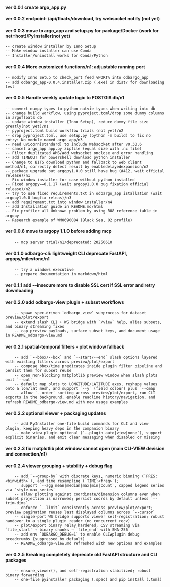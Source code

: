 #### ver 0.0.1 create argo_app.py
#### ver 0.0.2 endpoint: /api/floats/download, try websocket notify (not yet)
#### ver 0.0.3 move to argo_app and setup.py for package/Docker (work for net=host)/PyInstaller(not yet)
    -- create window installer by Inno Setup
	-- Make window installer can use Conda
	-- Installer/uninstall works for Conda/Python

#### ver 0.0.4 More customized functions/n1: adjustable running port
    -- modify Inno Setup to check_port feed %PORT% into odbargo_app
    -- add odbargo_app-0.0.4.installer.zip (.exe) in dist/ for downloading test

#### ver 0.0.5 Handle weekly update logic to POSTGIS db/n1
    -- convert numpy types to python natvie types when writing into db
    -- change build workflow, using pyproject.toml/drop some dummy columns in argofloats db
    -- update window installer (Inno Setup), reduce dummy file size greatly(not yet)/n1
    -- pyproject.toml build workflow trials (not yet)/n2
    -- drop pyproject.toml, use setup.py (python -m build) to fix no entry: No module named argo_app/n3
    -- need uvicorn[standard] to include Websocket after v0.30.6
    -- cancel argo_app app.py zipfile (equal size with .nc file)
    -- Filter duplicated WMS/add websocket onclose and error handling
    -- add TIMEOUT for powershell download python installer
    -- Change to BITS download python and fallback to web client method/n1, correctly detect result by enabledelayedexpansion/n2
    -- package upgrade but argopy1.0.0 still have bug (#412, wait official release)/n1
    -- Fix window installer for case without python installed
    -- Fixed argopy==0.1.17 (wait argopy1.0.0 bug fixation official release)/n2 
    -- try to use fixed requirements.txt in odbargo_app istallation (wait argopy1.0.0 bugfix releas)/n3
	-- add requirement.txt into window installer/n4
	-- add Installation guide in README.md/html
	-- Fix profiler all Unknown problem by using R08 reference table in argopy
	-- Research example of WMO690084 (Black Sea, O2 profile)

#### ver 0.0.6 move to argopy 1.1.0 before adding mcp
        -- mcp server trial/n1/deprecated: 20250610

#### ver 0.1.0 odbargo-cli: lightweight CLI deprecate FastAPI, argopy/milestone/n1
        -- try a windows executive
		-- prepare documentation in markdown/html

#### ver 0.1.1 add --insecure more to disable SSL cert if SSL error and retry downloading
#### ver 0.2.0 add odbargo-view plugin + subset workflows
        -- spawn spec-driven `odbargo_view` subprocess for dataset preview/plot/export
        -- extend slash CLI + WS bridge with `/view` help, alias subsets, and binary streaming fixes
        -- cap preview payloads, surface subset keys, and document usage in README_odbargo-view.md
#### ver 0.2.1 spatial-temporal filters + plot window fallback
        -- add `--bbox/--box` and `--start/--end` slash options layered with existing filters across preview/plot/export
        -- compose bbox/time predicates inside plugin filter pipeline and persist them for subset reuse
        -- open non-blocking matplotlib preview window when slash plots omit `--out`
        -- default map plots to LONGITUDE/LATITUDE axes, reshape values onto a lon/lat mesh, and support `--y` (field colour) plus `--cmap`
        -- allow `--order` sorting across preview/plot/export, run CLI exports in the background, enable readline history/navigation, and refresh README_odbargo-view.md with new usage examples
#### ver 0.2.2 optional viewer + packaging updates
        -- add PyInstaller one-file build commands for CLI and view plugin, keeping heavy deps in the companion binary
        -- make view plugin optional (`--plugin auto|view|none`), support explicit binaries, and emit clear messaging when disabled or missing
#### ver 0.2.3 fix matplotlib plot window cannot open (main CLI-VIEW devision and connection/n1)
#### ver 0.2.4 viewer grouping + stability + debug flag
        -- add `--group-by` with discrete keys, numeric binning (`PRES:<binwidth>`), and time resampling (`TIME:<freq>`);
           support `--agg mean|median|max|min|count`, capped legend series via `style.max_series`
        -- allow plotting against coordinate/dimension columns even when subset projection is narrowed; persist coords by default unless `--trim-dims`
        -- enforce `--limit` consistently across preview/plot/export; preview pagination reuses last displayed columns across `--cursor`
        -- single-port WS bridge supports viewer self-registration; robust handover to a single plugin reader (no concurrent recv)
        -- plot/export binary relay hardened; CSV streaming via `file_start` → binary chunks → `file_end` with SHA-256
        -- add env `ODBARGO_DEBUG=1` to enable CLI⇄plugin debug breadcrumbs (suppressed by default)
        -- README_odbargo-view.md refreshed with new options and examples
#### ver 0.2.5 Breaking completely deprecate old FastAPI structure and CLI packages        
        -- ensure_viewer(), and self‑registration stabilized; robust binary forwarding
        -- one-file pyinstaller packaging (.spec) and pip install (.toml)